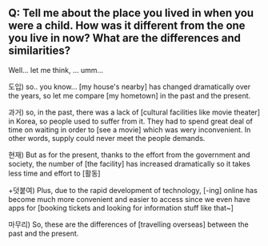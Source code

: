## Q: Tell me about the place you lived in when you were a child. How was it different from the one you live in now? What are the differences and similarities?

Well... let me think, ... umm...

도입) so.. you know... [my house's nearby] has changed dramatically over the years, so let me compare [my hometown] in the past and the present.

과거) so, in the past, there was a lack of [cultural facilities like movie theater] in Korea, so people used to suffer from it. They had to spend great deal of time on waiting in order to [see a movie] which was wery inconvenient. In other words, supply could never meet the people demands.

현재) But as for the present, thanks to the effort from the government and society, the number of [the facility] has increased dramatically so it takes less time and effort to [활동]

+덧붙여) Plus, due to the rapid development of technology, [-ing] online has become much more convenient and easier to access since we even have apps for [booking tickets and looking for information stuff like that~]

마무리) So, these are the differences of [travelling overseas] between the past and the present.